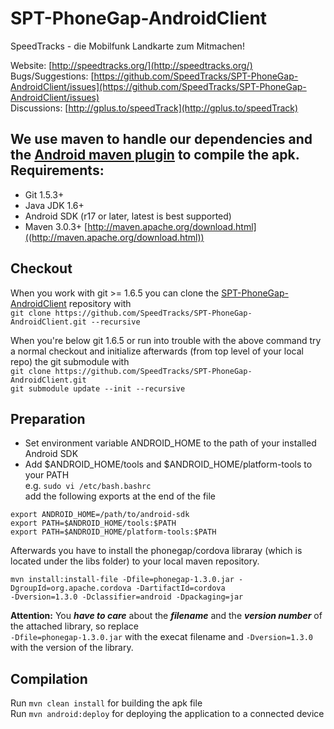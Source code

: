 SPT-PhoneGap-AndroidClient
===========

SpeedTracks - die Mobilfunk Landkarte zum Mitmachen!

Website: [http://speedtracks.org/](http://speedtracks.org/)  
Bugs/Suggestions: [https://github.com/SpeedTracks/SPT-PhoneGap-AndroidClient/issues](https://github.com/SpeedTracks/SPT-PhoneGap-AndroidClient/issues)  
Discussions: [http://gplus.to/speedTrack](http://gplus.to/speedTrack)

We use maven to handle our dependencies and the [Android maven plugin](http://code.google.com/p/maven-android-plugin/) to compile the apk.
Requirements:
-----------
* Git 1.5.3+
* Java JDK 1.6+
* Android SDK (r17 or later, latest is best supported)
* Maven 3.0.3+ [http://maven.apache.org/download.html]((http://maven.apache.org/download.html))
	
Checkout
-----------
When you work with git >= 1.6.5 you can clone the [SPT-PhoneGap-AndroidClient](https://github.com/SpeedTracks/SPT-PhoneGap-AndroidClient.git) repository with  
`git clone https://github.com/SpeedTracks/SPT-PhoneGap-AndroidClient.git --recursive`

When you're below git 1.6.5 or run into trouble with the above command try a normal checkout and initialize afterwards (from top level of your local repo) the git submodule with  
`git clone https://github.com/SpeedTracks/SPT-PhoneGap-AndroidClient.git`  
`git submodule update --init --recursive`

Preparation
-----------
* Set environment variable ANDROID_HOME to the path of your installed Android SDK
* Add $ANDROID_HOME/tools and $ANDROID_HOME/platform-tools to your PATH  
e.g. `sudo vi /etc/bash.bashrc`  
add the following exports at the end of the file  
```
export ANDROID_HOME=/path/to/android-sdk  
export PATH=$ANDROID_HOME/tools:$PATH  
export PATH=$ANDROID_HOME/platform-tools:$PATH
```

Afterwards you have to install the phonegap/cordova libraray (which is located under the libs folder) to your local maven repository.  
```
mvn install:install-file -Dfile=phonegap-1.3.0.jar -DgroupId=org.apache.cordova -DartifactId=cordova  
-Dversion=1.3.0 -Dclassifier=android -Dpackaging=jar
```

**Attention:** You **_have to care_** about the **_filename_** and the **_version number_** of the attached library, so replace  
`-Dfile=phonegap-1.3.0.jar` with the execat filename and `-Dversion=1.3.0` with the version of the library.  

Compilation
-----------
Run `mvn clean install` for building the apk file  
Run `mvn android:deploy` for deploying the application to a connected device  